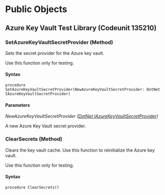 # Public Objects
## Azure Key Vault Test Library (Codeunit 135210)
### SetAzureKeyVaultSecretProvider (Method) <a name="SetAzureKeyVaultSecretProvider"></a> 

 Sets the secret provider for the Azure key vault.
 

Use this function only for testing.

#### Syntax
```
procedure SetAzureKeyVaultSecretProvider(NewAzureKeyVaultSecretProvider: DotNet IAzureKeyVaultSecretProvider)
```
#### Parameters
*NewAzureKeyVaultSecretProvider ([DotNet IAzureKeyVaultSecretProvider]())* 

A new Azure Key Vault secret provider.

### ClearSecrets (Method) <a name="ClearSecrets"></a> 

 Clears the key vault cache. Use this function to reinitialize the Azure key vault.
 

Use this function only for testing.

#### Syntax
```
procedure ClearSecrets()
```
